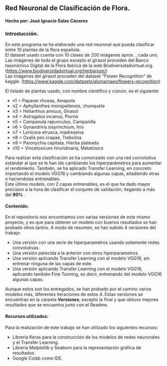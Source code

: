 ## Red Neuronal de Clasificación de Flora.
#### Hecho por: José Ignacio Salas Cáceres


### Introducción.

En este programa se ha elaborado una red neuronal que pueda clasificar entre 10 plantas de la flora española.  
El dataset usado cuenta con 10 clases de 200 imágenes aprox. , cada uno.  
Las imágenes de todo el grupo excepto el girasol proceden del Banco taxonómico Digital de la Flora Ibérica de la web Biodiversidadvirtual.org.  (https://www.biodiversidadvirtual.org/herbarium/)    
Las imágenes del girasol proceden del dataset "Flower Recognition" de kaggle. (https://www.kaggle.com/datasets/alxmamaev/flowers-recognition)

El listado de plantas usado, con nombre científico y común, es el siguiente:  

 + n1 = Papaver rhoeas, Amapola
 + n2 = Aphyllanthes monspeliensis, chunqueta
 + n3 = Helianthus annuus, Girasol
 + n4 = Astragalus incanus, Piorno
 + n5 = Campanula rapunculus, Campanilla
 + n6 = Gynandriris sisyrinchium, lirio
 + n7 = Lonicera etrusca, madreselva
 + n8 = Oxalis pes crapae, Trebolina
 + n9 = Paronychia capitata, Hierba plateada
 + n10 = Vincetoxicum hirundinaria, Matatósico
 
 
 Para realizar esta clasificación se ha comenzado con una red convolutiva estándar al que se le han ido cambiando los hiperparámetros para aumentar el rendimiento.
 También, se ha aplicado Transfer Learning, en concreto importando el modelo VGG16 y cambiando algunas capas, añadiendo otras o haciendolas entrenables.  
 Este último modelo, con 2 capas entrenables, es el que ha dado mayor precision a la hora de clasificar el conjunto de validación, llegando a más del __90%__ .
   
 #### Contenido:
 
 En el repositorio nos encontramos con varias versiones de este mismo proyecto, y es que para obtener un modelo con buenos resultados se han probado otros tantos. A modo de resumen, se han subido 4 versiones del trabajo:  
 
 + Una versión con una serie de hiperparametros usando solamente redes convolutivas.
 + Una versión parecida a la anterior con otros hiperparametros.
 + Una versión aplicando Transfer Learning con el modelo VGG16, sin entrenar ninguna de las capas de este.
 + Una versión aplicando Transfer Learning con el modelo VGG16, aplicando también Fine Tunning, es decir, entrenando del modelo VGG16 algunas capas.
   
 Aunque estos son los entregados, se han probado por el camino varios modelos más, diferentes iteraciones de estos 4. Estas versiones se encuentran en la carpeta __Versiones__, excepto la final y que obtuvo mejores resultados que se encuentra junto con el Readme.
 
 #### Recursos utilizados:
 
 Para la realización de este trabajo se han utilizado los siguientes recursos:  
 + Librería Keras para la construcción de los modelos de redes neuronales y el Transfer Learning.
 + Librería Matplotlib y Seaborn para la representación gráfica de resultados.
 + Google Colab como IDE.
 
